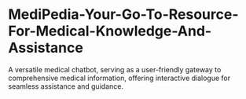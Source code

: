 # MediPedia-Your-Go-To-Resource-For-Medical-Knowledge-And-Assistance
A versatile medical chatbot, serving as a user-friendly gateway to comprehensive medical information, offering interactive dialogue for seamless assistance and guidance.
